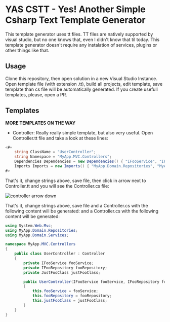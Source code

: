 # YAS CSTT - Yes! Another Simple Csharp Text Template Generator

This template generator uses tt files. TT files are natively supported by visual studio, but no one knows that, even I didn't know that til today.
This template generator doesn't require any instalation of services, plugins or other things like that.

## Usage
Clone this repository, then open solution in a new Visual Studio Instance. Open template file (with extension .tt), build all projects, edit template, save template than cs file will be automatically generated. If you create usefull templates, please, open a PR.

## Templates
**MORE TEMPLATES ON THE WAY**


- Controller: Really really simple template, but also very useful. Open Controller.tt file and take a look at these lines:
```csharp
<#+
	string ClassName = "UserController";
	string Namespace = "MyApp.MVC.Controllers";
	Dependencies Dependencies = new Dependencies() { "IFooService", "IFooRepository", "JustFooClass" };
	Imports Imports = new Imports() { "MyApp.Domain.Repositories", "MyApp.Domain.Services" };
#>
```

That's it, change strings above, save file, then click in arrow next to Controller.tt and you will see the Controller.cs file:

![controller arrow down](https://user-images.githubusercontent.com/2130182/30297897-c9cf1016-971f-11e7-92a2-dac0924ad385.png)

That's it, change strings above, save file and a Controller.cs with the following content will be generated:
and a Controller.cs with the following content will be generated:

```csharp
using System.Web.Mvc;
using MyApp.Domain.Repositories;
using MyApp.Domain.Services;

namespace MyApp.MVC.Controllers
{
	public class UserController : Controller
	{
		private IFooService fooService;
		private IFooRepository fooRepository;
		private JustFooClass justFooClass;

		public UserController(IFooService fooService, IFooRepository fooRepository, JustFooClass justFooClass)
		{
			this.fooService = fooService;
			this.fooRepository = fooRepository;
			this.justFooClass = justFooClass;
		}
	}
}
```


